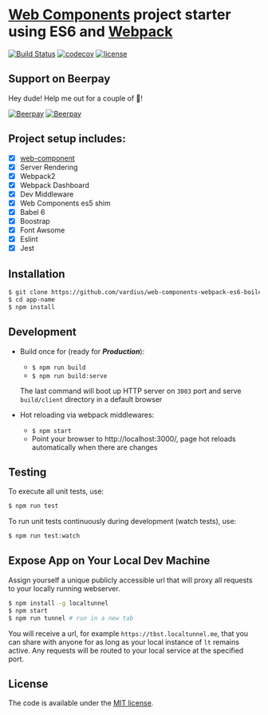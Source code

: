 # [Web Components](https://www.webcomponents.org/) project starter using ES6 and [Webpack](https://webpack.github.io/)
[![Build Status](https://travis-ci.org/vardius/web-components-webpack-es6-boilerplate.svg?branch=master)](https://travis-ci.org/vardius/web-components-webpack-es6-boilerplate)
[![codecov](https://codecov.io/gh/vardius/web-components-webpack-es6-boilerplate/branch/master/graph/badge.svg)](https://codecov.io/gh/vardius/web-components-webpack-es6-boilerplate)
[![license](https://img.shields.io/github/license/mashape/apistatus.svg)](LICENSE.txt)

## Support on Beerpay
Hey dude! Help me out for a couple of :beers:!

[![Beerpay](https://beerpay.io/vardius/web-components-webpack-es6-boilerplate/badge.svg?style=beer-square)](https://beerpay.io/vardius/web-components-webpack-es6-boilerplate)  [![Beerpay](https://beerpay.io/vardius/web-components-webpack-es6-boilerplate/make-wish.svg?style=flat-square)](https://beerpay.io/vardius/web-components-webpack-es6-boilerplate?focus=wish)

## Project setup includes:

- [x] [web-component](https://github.com/vardius/web-component)
- [x] Server Rendering
- [x] Webpack2
- [x] Webpack Dashboard
- [x] Dev Middleware
- [x] Web Components es5 shim
- [x] Babel 6
- [x] Boostrap
- [x] Font Awsome
- [x] Eslint
- [x] Jest

## Installation

```sh
$ git clone https://github.com/vardius/web-components-webpack-es6-boilerplate app-name
$ cd app-name
$ npm install
```

## Development

* Build once for (ready for ***Production***):
  * `$ npm run build`
  * `$ npm run build:serve`

  The last command will boot up HTTP server on `3003` port and serve `build/client` directory in a default browser

* Hot reloading via webpack middlewares:
  * `$ npm start`
  * Point your browser to http://localhost:3000/, page hot reloads automatically when there are changes

## Testing

To execute all unit tests, use:

```sh
$ npm run test
```

To run unit tests continuously during development (watch tests), use:

```sh
$ npm run test:watch
```

## Expose App on Your Local Dev Machine

Assign yourself a unique publicly accessible url that will proxy all requests to your locally running webserver.

```sh
$ npm install -g localtunnel
$ npm start
$ npm run tunnel # run in a new tab
```

You will receive a url, for example `https://tbst.localtunnel.me`, that you can share with anyone for as long as your local instance of `lt` remains active. Any requests will be routed to your local service at the specified port.

## License

The code is available under the [MIT license](LICENSE.txt).
